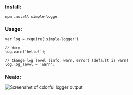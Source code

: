 ### Install:
    npm install simple-logger

### Usage:
    var log = require('simple-logger')

    // Warn
    log.warn('hello!');

    // Change log level (info, warn, error) (default is warn)
    log.log_level = 'warn';

### Neato: 
![Screenshot of colorful logger output](http://andrewray.me/stuff/log-colors.png)
